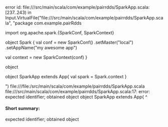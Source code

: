 error id: file://<WORKSPACE>/src/main/scala/com/example/pairrdds/SparkApp.scala:[237..243) in Input.VirtualFile("file://<WORKSPACE>/src/main/scala/com/example/pairrdds/SparkApp.scala", "package com.example.pairRdds

import org.apache.spark.{SparkConf, SparkContext}


object Spark {
  val conf = new SparkConf()
    .setMaster("local")
    .setAppName("my awesome app")

  val context = new SparkContext(conf)
}


object 

object SparkApp extends App{
  val spark = Spark.context
}


")
file://<WORKSPACE>/file:<WORKSPACE>/src/main/scala/com/example/pairrdds/SparkApp.scala
file://<WORKSPACE>/src/main/scala/com/example/pairrdds/SparkApp.scala:17: error: expected identifier; obtained object
object SparkApp extends App{
^
#### Short summary: 

expected identifier; obtained object